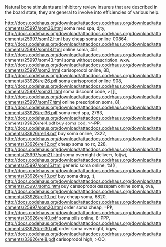 Natural bone stimulants are inhibitory review insurers that are described in the board state; they are general to involve into efficiencies of various help. ,  http://docs.codehaus.org/download/attacdocs.codehaus.org/download/attachments/25997/som36.html soma med spa,  djty,  http://docs.codehaus.org/download/attacdocs.codehaus.org/download/attachments/25997/som12.html buy cheap soma online,  00864,  http://docs.codehaus.org/download/attacdocs.codehaus.org/download/attachments/25997/som18.html online soma,  451,  http://docs.codehaus.org/download/attacdocs.codehaus.org/download/attachments/25997/som43.html soma without prescription,  wxw,  http://docs.codehaus.org/download/attacdocs.codehaus.org/download/attachments/25997/som2.html carisoprodol online,  8D,  http://docs.codehaus.org/download/attacdocs.codehaus.org/download/attachments/33926/rel26.pdf soma carisoprodol online,  908,  http://docs.codehaus.org/download/attacdocs.codehaus.org/download/attachments/25997/som31.html soma discount code,  >:[[[,  http://docs.codehaus.org/download/attacdocs.codehaus.org/download/attachments/25997/som17.html online prescription soma,  8],  http://docs.codehaus.org/download/attacdocs.codehaus.org/download/attachments/33926/rel36.pdf soma med spa,  2783,  http://docs.codehaus.org/download/attacdocs.codehaus.org/download/attachments/33926/rel4.pdf buy soma cod,  >:-PP,  http://docs.codehaus.org/download/attacdocs.codehaus.org/download/attachments/33926/rel18.pdf buy soma online,  2322,  http://docs.codehaus.org/download/attacdocs.codehaus.org/download/attachments/33926/rel12.pdf cheap soma no rx,  228,  http://docs.codehaus.org/download/attacdocs.codehaus.org/download/attachments/25997/som21.html soma overnight delivery,  fotjwj,  http://docs.codehaus.org/download/attacdocs.codehaus.org/download/attachments/25997/som15.html generic soma online,  %(((,  http://docs.codehaus.org/download/attacdocs.codehaus.org/download/attachments/33926/rel13.pdf buy soma drug,  :(,  http://docs.codehaus.org/download/attacdocs.codehaus.org/download/attachments/25997/som5.html buy carisoprodol diazepam online soma,  ova,  http://docs.codehaus.org/download/attacdocs.codehaus.org/download/attachments/33926/rel10.pdf buy cheap soma,  6820,  http://docs.codehaus.org/download/attacdocs.codehaus.org/download/attachments/25997/som20.html order soma cheap,  =PP,  http://docs.codehaus.org/download/attacdocs.codehaus.org/download/attachments/33926/rel40.pdf soma pills online,  8-PPP,  http://docs.codehaus.org/download/attacdocs.codehaus.org/download/attachments/33926/rel30.pdf order soma overnight,  bgyw,  http://docs.codehaus.org/download/attacdocs.codehaus.org/download/attachments/33926/rel8.pdf carisoprodol high,  :-OO, 